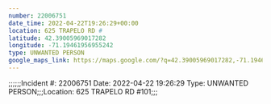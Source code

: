 ```yaml
---
number: 22006751
date_time: 2022-04-22T19:26:29+00:00
location: 625 TRAPELO RD #
latitude: 42.39005969017282
longitude: -71.19461956955242
type: UNWANTED PERSON
google_maps_link: https://maps.google.com/?q=42.39005969017282,-71.19461956955242
---
```


;;;;;;Incident #: 22006751  Date: 2022-04-22 19:26:29   Type: UNWANTED PERSON;;;Location: 625 TRAPELO RD #101;;;
